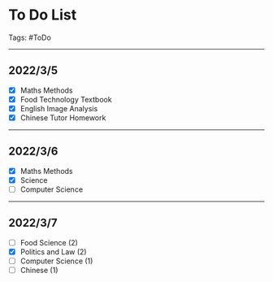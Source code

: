 # To Do List
Tags: #ToDo

---
## 2022/3/5
- [x] Maths Methods
- [x] Food Technology Textbook
- [x] English Image Analysis
- [x] Chinese Tutor Homework

---
## 2022/3/6
- [x] Maths Methods
- [x] Science
- [ ] Computer Science

---
## 2022/3/7
- [ ] Food Science (2)
- [x] Politics and Law (2)
- [ ] Computer Science (1)
- [ ] Chinese (1)
